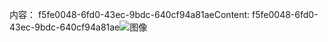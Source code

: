 <span data-ttu-id="0b9d7-101">内容： f5fe0048-6fd0-43ec-9bdc-640cf94a81ae</span><span class="sxs-lookup"><span data-stu-id="0b9d7-101">Content: f5fe0048-6fd0-43ec-9bdc-640cf94a81ae</span></span>![图像](40e93b34-6548-4172-a2dd-24454aca5dd3.png)
